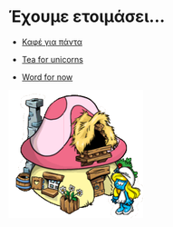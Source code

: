 #  Έχουμε ετοιμάσει...

* [Καφέ για πάντα]()

* [Tea for unicorns]()

* [Word for now]()


[![](imgs/smurfette.png)](index.md)
